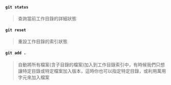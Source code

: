 #### **`git status`**
> 查詢當前工作目錄的詳細狀態
#### **`git reset`** 
> 重設工作目錄的索引狀態
#### **`git add .`** 
> 自動將所有檔案(含子目錄的檔案)加入到工作目錄索引中，有時候我們只想讓特定目錄或特定檔案加入版本，這時你也可以指定特定目錄，或利用萬用字元來加入檔案
